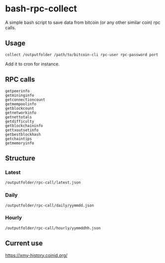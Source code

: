 # bash-rpc-collect

A simple bash script to save data from bitcoin (or any other similar coin) rpc calls.

## Usage

`collect /outputfolder /path/to/bitcoin-cli rpc-user rpc-password port`

Add it to cron for instance.

## RPC calls

```
getpeerinfo
getmininginfo
getconnectioncount
getmempoolinfo
getblockcount
getnetworkinfo
getnettotals
getdifficulty
getblockchaininfo
gettxoutsetinfo
getbestblockhash
getchaintips
getmemoryinfo
```

## Structure

### Latest
`/outputfolder/rpc-call/latest.json`

### Daily
`/outputfolder/rpc-call/daily/yymmdd.json`

### Hourly
`/outputfolder/rpc-call/hourly/yymmddhh.json`

## Current use

https://xmy-history.coinid.org/
